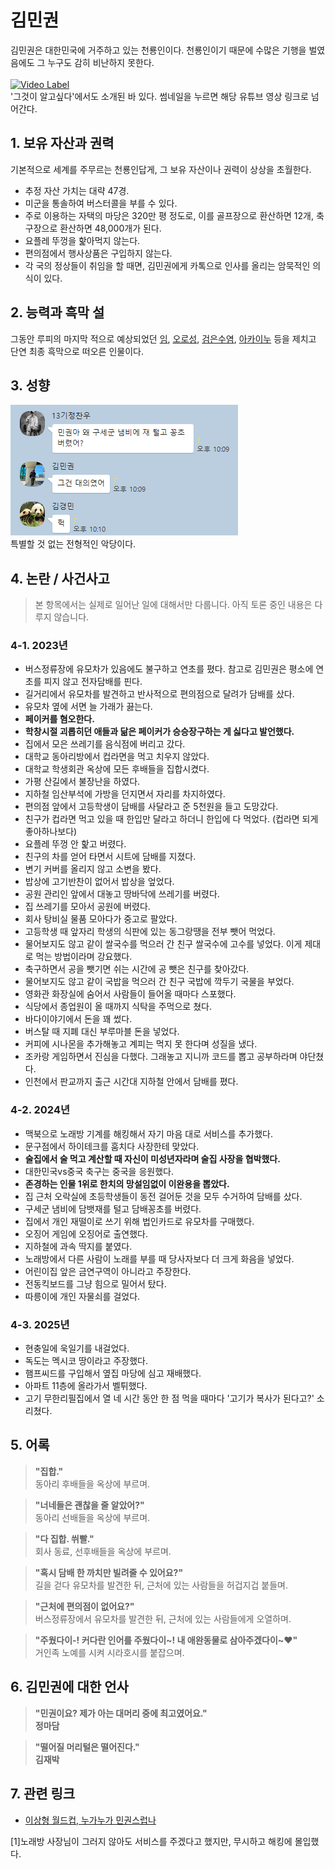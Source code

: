 # 김민권
김민권은 대한민국에 거주하고 있는 천룡인이다. 천룡인이기 때문에 수많은 기행을 벌였음에도 그 누구도 감히 비난하지 못한다. <br/>
<br/>
[![Video Label](http://img.youtube.com/vi/smSqDedymbQ/0.jpg)](https://youtu.be/smSqDedymbQ)<br/>
'그것이 알고싶다'에서도 소개된 바 있다. 썸네일을 누르면 해당 유튜브 영상 링크로 넘어간다.

## 1. 보유 자산과 권력
기본적으로 세계를 주무르는 천룡인답게, 그 보유 자산이나 권력이 상상을 초월한다.
- 추정 자산 가치는 대략 47경.
- 미군을 통솔하여 버스터콜을 부를 수 있다.
- 주로 이용하는 자택의 마당은 320만 평 정도로, 이를 골프장으로 환산하면 12개, 축구장으로 환산하면 48,000개가 된다.
- 요플레 뚜껑을 핥아먹지 않는다.
- 편의점에서 행사상품은 구입하지 않는다.
- 각 국의 정상들이 취임을 할 때면, 김민권에게 카톡으로 인사를 올리는 암묵적인 의식이 있다.

## 2. 능력과 흑막 설
그동안 루피의 마지막 적으로 예상되었던 [임](https://namu.wiki/w/%EC%9E%84(%EC%9B%90%ED%94%BC%EC%8A%A4)), [오로성](https://namu.wiki/w/%EC%98%A4%EB%A1%9C%EC%84%B1), [검은수염](ih.md), [아카이누](ys.md) 등을 제치고 단연 최종 흑막으로 떠오른 인물이다. 

## 3. 성향
![ex_screenshot](./image/김민권-구세군-대의.png)
<br/>
특별할 것 없는 전형적인 악당이다.

## 4. 논란 / 사건사고
> 본 항목에서는 실제로 일어난 일에 대해서만 다룹니다. 아직 토론 중인 내용은 다루지 않습니다.<br/>

### 4-1. 2023년
- 버스정류장에 유모차가 있음에도 불구하고 연초를 폈다. 참고로 김민권은 평소에 연초를 피지 않고 전자담배를 핀다.
- 길거리에서 유모차를 발견하고 반사적으로 편의점으로 달려가 담배를 샀다.
- 유모차 옆에 서면 늘 가래가 끓는다.
- **페이커를 혐오한다.**
- **학창시절 괴롭히던 애들과 닮은 페이커가 승승장구하는 게 싫다고 발언했다.**
- 집에서 모은 쓰레기를 음식점에 버리고 갔다.
- 대학교 동아리방에서 컵라면을 먹고 치우지 않았다.
- 대학교 학생회관 옥상에 모든 후배들을 집합시켰다.
- 가평 산길에서 불장난을 하였다.
- 지하철 임산부석에 가방을 던지면서 자리를 차지하였다.
- 편의점 앞에서 고등학생이 담배를 사달라고 준 5천원을 들고 도망갔다.
- 친구가 컵라면 먹고 있을 때 한입만 달라고 하더니 한입에 다 먹었다. (컵라면 되게 좋아하나보다)
- 요플레 뚜껑 안 핥고 버렸다.
- 친구의 차를 얻어 타면서 시트에 담배를 지졌다.
- 변기 커버를 올리지 않고 소변을 봤다.
- 밥상에 고기반찬이 없어서 밥상을 엎었다.
- 공원 관리인 앞에서 대놓고 땅바닥에 쓰레기를 버렸다.
- 집 쓰레기를 모아서 공원에 버렸다.
- 회사 탕비실 물품 모아다가 중고로 팔았다.
- 고등학생 때 앞자리 학생의 식판에 있는 동그랑땡을 전부 뺏어 먹었다.
- 물어보지도 않고 같이 쌀국수를 먹으러 간 친구 쌀국수에 고수를 넣었다. 이게 제대로 먹는 방법이라며 강요했다.
- 축구하면서 공을 뺏기면 쉬는 시간에 공 뺏은 친구를 찾아갔다.
- 물어보지도 않고 같이 국밥을 먹으러 간 친구 국밥에 깍두기 국물을 부었다.
- 영화관 화장실에 숨어서 사람들이 들어올 때마다 스포했다.
- 식당에서 종업원이 올 때까지 식탁을 주먹으로 쳤다.
- 바다이야기에서 돈을 꽤 썼다.
- 버스탈 때 지폐 대신 부루마블 돈을 넣었다.
- 커피에 시나몬을 추가해놓고 계피는 먹지 못 한다며 성질을 냈다.
- 조카랑 게임하면서 진심을 다했다. 그래놓고 지니까 코드를 뽑고 공부하라며 야단쳤다.
- 인천에서 판교까지 출근 시간대 지하철 안에서 담배를 폈다.

### 4-2. 2024년
- 맥북으로 노래방 기계를 해킹해서 자기 마음 대로 서비스를 추가했다.
- 문구점에서 하이테크를 훔치다 사장한테 맞았다.
- **술집에서 술 먹고 계산할 때 자신이 미성년자라며 술집 사장을 협박했다.**
- 대한민국vs중국 축구는 중국을 응원했다.
- **존경하는 인물 1위로 한치의 망설임없이 이완용을 뽑았다.**
- 집 근처 오락실에 초등학생들이 동전 걸어둔 것을 모두 수거하여 담배를 샀다.
- 구세군 냄비에 담뱃재를 털고 담배꽁초를 버렸다.
- 집에서 개인 재떨이로 쓰기 위해 법인카드로 유모차를 구매했다.
- 오징어 게임에 오징어로 출연했다.
- 지하철에 과속 딱지를 붙였다.
- 노래방에서 다른 사람이 노래를 부를 때 당사자보다 더 크게 화음을 넣었다.
- 어린이집 앞은 금연구역이 아니라고 주장한다.
- 전동킥보드를 그냥 힘으로 밀어서 탔다.
- 따릉이에 개인 자물쇠를 걸었다.

### 4-3. 2025년
- 현충일에 욱일기를 내걸었다.
- 독도는 멕시코 땅이라고 주장했다.
- 햄프씨드를 구입해서 옆집 마당에 심고 재배했다.
- 아파트 11층에 올라가서 벨튀했다.
- 고기 무한리필집에서 열 네 시간 동안 한 점 먹을 때마다 '고기가 복사가 된다고?' 소리쳤다.

## 5. 어록
> **"집합."**<br/>
> 동아리 후배들을 옥상에 부르며.<br/>

> **"너네들은 괜찮을 줄 알았어?"**<br/>
> 동아리 선배들을 옥상에 부르며.<br/>

> **"다 집합. 쒸빨."**<br/>
> 회사 동료, 선후배들을 옥상에 부르며.<br/>

> **"혹시 담배 한 까치만 빌려줄 수 있어요?"**<br/>
> 길을 걷다 유모차를 발견한 뒤, 근처에 있는 사람들을 허겁지겁 붙들며.<br/>

> **"근처에 편의점이 없어요?"**<br/>
> 버스정류장에서 유모차를 발견한 뒤, 근처에 있는 사람들에게 오열하며.<br/>

>**"주웠다이-! 커다란 인어를 주웠다이~! 내 애완동물로 삼아주겠다이~❤"**<br/>
>거인족 노예를 시켜 시라호시를 붙잡으며.

## 6. 김민권에 대한 언사
> **"민권이요? 제가 아는 대머리 중에 최고였어요."<br/>
> 정마담**<br/>

> **"떨어질 머리털은 떨어진다."<br/>
> 김재박**

## 7. 관련 링크
- [이상형 월드컵, 누가누가 민권스럽나](https://www.piku.co.kr/w/16INpn)

<footer>
  <p id="#footnote001">[1]노래방 사장님이 그러지 않아도 서비스를 주겠다고 했지만, 무시하고 해킹에 몰입했다.</p>
</footer>
